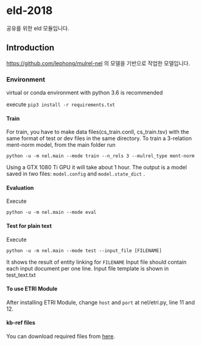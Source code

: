 # eld-2018
공유를 위한 eld 모듈입니다.

## Introduction

<https://github.com/lephong/mulrel-nel> 의 모델을 기반으로 작업한 모델입니다.

### Environment

virtual or conda environment with python 3.6 is recommended

execute `pip3 install -r requirements.txt`

#### Train

For train, you have to make data files(cs_train.conll, cs_train.tsv) with the same format of test or dev files in the same directory.
To train a 3-relation ment-norm model, from the main folder run 

    python -u -m nel.main --mode train --n_rels 3 --mulrel_type ment-norm
 
Using a GTX 1080 Ti GPU it will take about 1 hour. The output is a model saved in two files: 
`model.config` and `model.state_dict` . 

#### Evaluation

Execute

    python -u -m nel.main --mode eval
    
#### Test for plain text

Execute

    python -u -m nel.main --mode test --input_file [FILENAME]

It shows the result of entity linking for `FILENAME`
Input file should contain each input document per one line.
Input file template is shown in test_text.txt

#### To use ETRI Module

After installing ETRI Module, change `host` and `port` at nel/etri.py, line 11 and 12.

#### kb-ref files
You can download required files from [here](https://drive.google.com/open?id=1HSSMVReFfi70cqKJbmxixkdrgFn0AfQH).